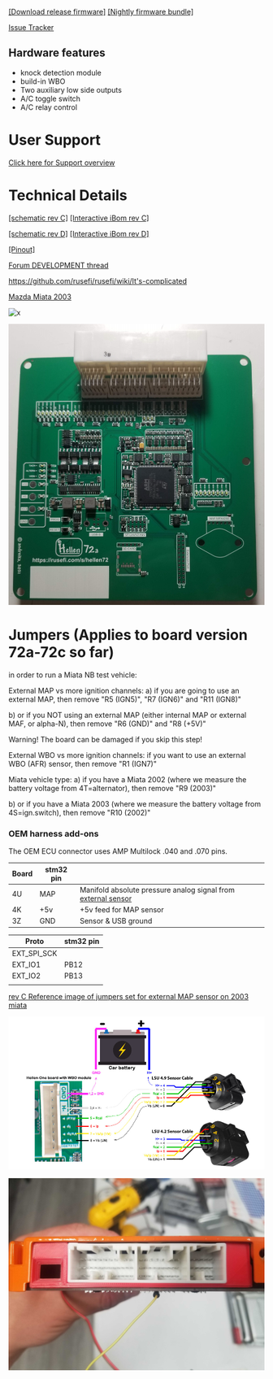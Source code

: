 [[Download release firmware]](https://github.com/rusefi/rusefi/releases/latest/download/rusefi_bundle_hellen72.zip)
[[Nightly firmware bundle]](https://rusefi.com/build_server/rusefi_bundle_hellen72.zip)


[Issue Tracker](https://github.com/rusefi/hellen-NB2-issues)

## Hardware features

* knock detection module
* build-in WBO
* Two auxiliary low side outputs
* A/C toggle switch
* A/C relay control


# User Support

[Click here for Support overview](Support)



# Technical Details

[[schematic rev C]](Hardware/Hellen/hellen72-c-schematic.pdf)
[[Interactive iBom rev C]](https://rusefi.com/docs/ibom/hellen72-c-ibom.html)

[[schematic rev D]](Hardware/Hellen/hellen72-d-schematic.pdf)
[[Interactive iBom rev D]](https://rusefi.com/docs/ibom/hellen72-d-ibom.html)


[[Pinout]](https://rusefi.com/docs/pinouts/hellen/helen72/)

[Forum DEVELOPMENT thread](https://rusefi.com/forum/viewtopic.php?f=4&t=1947)






https://github.com/rusefi/rusefi/wiki/It's-complicated


[Mazda Miata 2003](Mazda-Miata-2003)

![x](Hardware/Hellen/hellen72-c-as-received.jpg)

![x](Hardware/Hellen/hellen72a.jpg)

# Jumpers (Applies to board version 72a-72c so far)
 in order to run a Miata NB test vehicle:

External MAP vs more ignition channels:
a) if you are going to use an external MAP, then remove "R5 (IGN5)", "R7 (IGN6)" and "R11 (IGN8)"

b) or if you NOT using an external MAP (either internal MAP or external MAF, or alpha-N), then remove "R6 (GND)" and "R8 (+5V)"

Warning! The board can be damaged if you skip this step!

External WBO vs more ignition channels:
if you want to use an external WBO (AFR) sensor, then remove "R1 (IGN7)"

Miata vehicle type:
a) if you have a Miata 2002 (where we measure the battery voltage from 4T=alternator), then remove "R9 (2003)"

b) or if you have a Miata 2003 (where we measure the battery voltage from 4S=ign.switch), then remove "R10 (2002)"

### OEM harness add-ons  
The OEM ECU connector uses AMP Multilock .040 and .070 pins. 

| Board   | stm32 pin  |   |
|-----|---|---|
| 4U  | MAP| Manifold absolute pressure analog signal from [external sensor](GM-map-sensor) | 
| 4K  | +5v | +5v feed for MAP sensor |
| 3Z | GND | Sensor & USB ground | 


|Proto   | stm32 pin  | 
|-----|---|
| EXT_SPI_SCK    |   |
| EXT_IO1    | PB12  |
| EXT_IO2    |  PB13 |
|     |   |



[rev C Reference image of jumpers set for external MAP sensor on 2003 miata](https://rusefi.com/forum/download/file.php?id=7570)

![x](Hardware/Hellen/hellen72-wbo.jpg)

![x](Hardware/Hellen/hellen72-c-connector-cover.jpg)